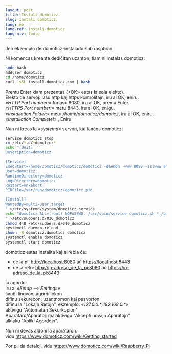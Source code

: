 ```yaml
---
layout: post
title: Instali domoticz.
slug: Instali domoticz.
lang: eo
lang-ref: instali-domoticz
lang-niv: fonto
---
```


Jen ekzemplo de domoticz-instalado sub raspbian.

Ni komencas kreante dediĉitan uzanton, tiam ni instalas domoticz:
```bash
sudo bash
adduser domoticz
cd /home/domoticz
curl -sSL install.domoticz.com | bash
```
Premu Enter kiam prezentas (\<OK> estas la sola elekto).  
Elekto de servoj: lasu http kaj https kontrolitajn, iru al OK, eniru.  
_«HTTP Port number:»_ forlasu 8080, iru al OK, premu Enter.  
_«HTTPS Port number:»_ metu 8443, iru al OK, enigu.  
_«Installation Folder:»_ metu _/home/domoticz/domoticz_, iru al OK, eniru.  
_«Installation Complete!»_  , Eniru.


Nun ni kreas la _«systemd»_ servon, kiu lanĉos domoticz:
```bash
service domoticz stop
rm /etc/*.d/*domoticz*
echo "[Unit]
Description=domoticz

[Service]
ExecStart=/home/domoticz/domoticz/domoticz -daemon -www 8080 -sslwww 8443 -pidfile /var/run/domoticz/domoticz.pid
User=domoticz
RuntimeDirectory=domoticz
LogsDirectory=domoticz
Restart=on-abort
PIDFile=/var/run/domoticz/domoticz.pid

[Install]
WantedBy=multi-user.target
" >/etc/systemd/system/domoticz.service
echo "domoticz ALL=(root) NOPASSWD: /usr/sbin/service domoticz.sh *,/bin/systemctl stop domoticz.service,/bin/systemctl start domoticz.service
" >/etc/sudoers.d/010_domoticz
chmod 440 /etc/sudoers.d/010_domoticz
systemctl daemon-reload
chown -R domoticz.domoticz domoticz
systemctl enable domoticz
systemctl start domoticz
```

domoticz estas instalita kaj alirebla ĉe:
* de la pi: <http://localhost:8080> aŭ <https://localhost:8443>
* de la reto: <http://ip-adreso_de_la_pi:8080> aŭ <https://ip-adreso_de_la_pi:8443>

iu agordo:  
iru al _«Setup --> Settings»_  
ŝanĝi lingvon, agordi lokon  
difinu sekurecon: uzantnomon kaj pasvorton  
difinu la "Lokajn Retojn", ekzemplo: _«127.0.0.\*;192.168.0.*»_  
aktivigu "Aŭtomatan Sekurkopion"  
Aparataro/Aparatoj: malaktivigu "Akcepti novajn Aparatojn"  
alklaku "Apliki Agordojn".  

Nun ni devas aldoni la aparataron.  
vidu <https://www.domoticz.com/wiki/Getting_started>

Por pli da detaloj,
vidu <https://www.domoticz.com/wiki/Raspberry_Pi>
